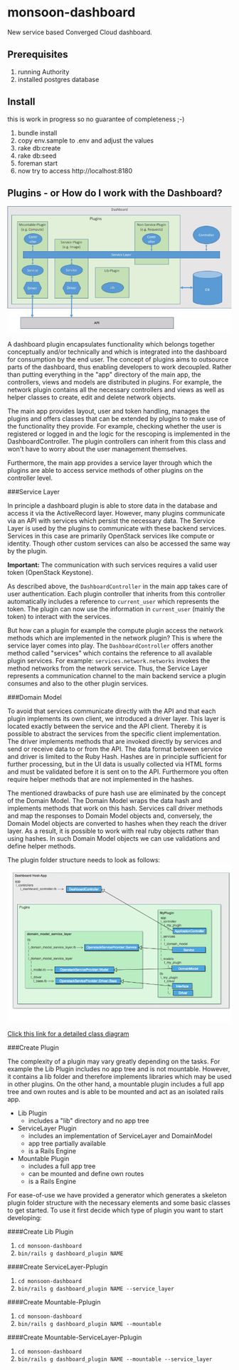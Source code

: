 monsoon-dashboard
=================

New service based Converged Cloud dashboard.

Prerequisites
-------------
1. running Authority
2. installed postgres database

Install
-------
this is work in progress so no guarantee of completeness ;-)

1. bundle install
2. copy env.sample to .env and adjust the values
3. rake db:create
4. rake db:seed
5. foreman start
6. now try to access http://localhost:8180


Plugins - or How do I work with the Dashboard?
-------

![Dashboard-Plugins](docs/Dashboard-Plugins.jpg?raw=true)

A dashboard plugin encapsulates functionality which belongs together conceptually and/or technically and which is integrated into the dashboard for consumption by the end user. The concept of plugins aims to outsource parts of the dashboard, thus enabling developers to work decoupled. Rather than putting everything in the "app" directory of the main app, the controllers, views and models are distributed in plugins. For example, the network plugin contains all the necessary controllers and views as well as helper classes to create, edit and delete network objects.

The main app provides layout, user and token handling, manages the plugins and offers classes that can be extended by plugins to make use of the functionality they provide. For example, checking whether the user is registered or logged in and the logic for the rescoping is implemented in the DashboardController. The plugin controllers can inherit from this class and won't have to worry about the user management themselves.

Furthermore, the main app provides a service layer through which the plugins are able to access service methods of other plugins on the controller level.

  
###Service Layer

In principle a dashboard plugin is able to store data in the database and access it via the ActiveRecord layer. However, many plugins communicate via an API with services which persist the necessary data. The Service Layer is used by the plugins to communicate with these backend services. Services in this case are primarily OpenStack services like compute or identity. Though other custom services can also be accessed the same way by the plugin.

**Important:** The communication with such services requires a valid user token (OpenStack Keystone).

As described above, the ``DashboardController`` in the main app takes care of user authentication. Each plugin controller that inherits from this controller automatically includes a reference to ``current_user`` which represents the token. The plugin can now use the information in ``current_user`` (mainly the token) to interact with the services.

But how can a plugin for example the compute plugin access the network methods which are implemented in the network plugin? This is where the service layer comes into play. The ``DashboardController`` offers another method called "services" which contains the reference to all available plugin services. For example: ```services.network.networks``` invokes the method networks from the network service. Thus, the Service Layer represents a communication channel to the main backend service a plugin consumes and also to the other plugin services.



###Domain Model 

To avoid that services communicate directly with the API and that each plugin implements its own client, we introduced a driver layer. This layer is located exactly between the service and the API client. Thereby it is possible to abstract the services from the specific client implementation. The driver implements methods that are invoked directly by services and send or receive data to or from the API. The data format between service and driver is limited to the Ruby Hash. Hashes are in principle sufficient for further processing, but in the UI data is usually collected via HTML forms and must be validated before it is sent on to the API. Furthermore you often require helper methods that are not implemented in the hashes.

The mentioned drawbacks of pure hash use are eliminated by the concept of the Domain Model. The Domain Model wraps the data hash and implements methods that work on this hash. Services call driver methods and map the responses to Domain Model objects and, conversely, the Domain Model objects are converted to hashes when they reach the driver layer. As a result, it is possible to work with real ruby objects rather than using hashes. In such Domain Model objects we can use validations and define helper methods.

The plugin folder structure needs to look as follows:
![Plugins](docs/dashboard_plugins_tree.jpg?raw=true)

[Click this link for a detailed class diagram](docs/dashboard_services.pdf)


###Create Plugin

The complexity of a plugin may vary greatly depending on the tasks. For example the Lib Plugin includes no app tree and is not mountable. However, it contains a lib folder and therefore implements libraries which may be used in other plugins. On the other hand, a mountable plugin includes a full app tree and own routes and is able to be mounted and act as an isolated rails app.

* Lib Plugin
  * includes a "lib" directory and no app tree
* ServiceLayer Plugin
  * includes an implementation of ServiceLayer and DomainModel
  * app tree partially available
  * is a Rails Engine
* Mountable Plugin
  * includes a full app tree
  * can be mounted and define own routes
  * is a Rails Engine 

For ease-of-use we have provided a generator which generates a skeleton plugin folder structure with the necessary elements and some basic classes to get started. To use it first decide which type of plugin you want to start developing:

####Create Lib Plugin
1. ```cd monsoon-dashboard```
2. ```bin/rails g dashboard_plugin NAME```

####Create ServiceLayer-Pplugin
1. ```cd monsoon-dashboard```
2. ```bin/rails g dashboard_plugin NAME --service_layer```

####Create Mountable-Pplugin
1. ```cd monsoon-dashboard```
2. ```bin/rails g dashboard_plugin NAME --mountable```

####Create Mountable-ServiceLayer-Pplugin
1. ```cd monsoon-dashboard```
2. ```bin/rails g dashboard_plugin NAME --mountable --service_layer```
